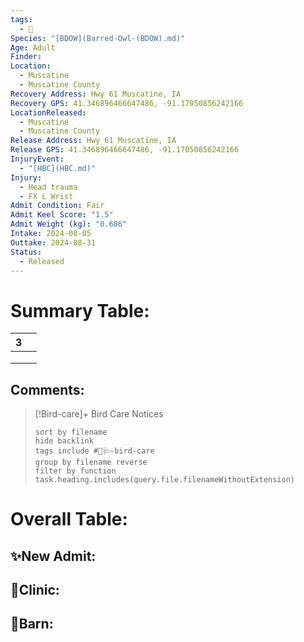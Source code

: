 ```yaml
---
tags:
  - 🦅
Species: "[BDOW](Barred-Owl-(BDOW).md)"
Age: Adult
Finder: 
Location:
  - Muscatine
  - Muscatine County
Recovery Address: Hwy 61 Muscatine, IA
Recovery GPS: 41.346896466647486, -91.17050856242166
LocationReleased:
  - Muscatine
  - Muscatine County
Release Address: Hwy 61 Muscatine, IA
Release GPS: 41.346896466647486, -91.17050856242166
InjuryEvent:
  - "[HBC](HBC.md)"
Injury:
  - Head trauma
  - FX L Wrist
Admit Condition: Fair
Admit Keel Score: "1.5"
Admit Weight (kg): "0.686"
Intake: 2024-08-05
Outtake: 2024-08-31
Status:
  - Released
---
```


# Summary Table:

<div><table class="dataview table-view-table"><thead class="table-view-thead"><tr class="table-view-tr-header"><th class="table-view-th"><span></span><span class="dataview small-text">3</span></th><th class="table-view-th"><span></span></th></tr></thead><tbody class="table-view-tbody"><tr><td><span></span></td><td><span></span></td></tr><tr><td><span></span></td><td><span></span></td></tr><tr><td><span></span></td><td><span></span></td></tr></tbody></table></div>

## Comments:

> [!Bird-care]+ Bird Care Notices
>   ```tasks 
>   sort by filename
>   hide backlink
>   tags include #🦅🩺-bird-care 
>   group by filename reverse
>   filter by function task.heading.includes(query.file.filenameWithoutExtension)
>   ```

# Overall Table:

## ✨New Admit:



## 🏥Clinic:



## 🏡Barn:


